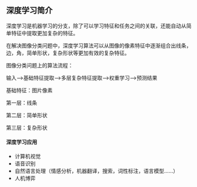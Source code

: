 ## 深度学习简介

深度学习是机器学习的分支，除了可以学习特征和任务之间的关联，还能自动从简单特征中提取更加复杂的特征。

在解决图像分类问题中，深度学习算法可以从图像的像素特征中逐渐组合出线条，边，角，简单形状，复杂形状等更加有效的复杂特征。

图像分类问题上的算法流程：

输入——>基础特征提取——>多层复杂特征提取——>权重学习——>预测结果



基础特征：图片像素

第一层：线条

第二层：简单形状

第三层：复杂形状

#### 深度学习应用

- 计算机视觉
- 语音识别
- 自然语言处理（情感分析，机器翻译，搜索，词性标注，语言模型……）
- 人机博弈



